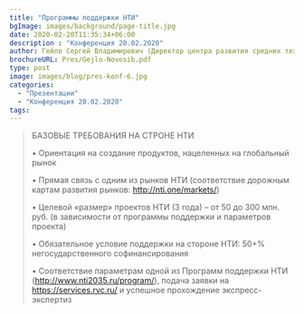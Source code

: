 ```yaml
---
title: "Программы поддержки НТИ"
bgImage: images/background/page-title.jpg
date: 2020-02-20T11:35:34+06:00
description : "Конференция 20.02.2020"
author: Гейло Сергей Владимирович (Директор центра развития средних технологических компаний АО РВК)
brochureURL: Pres/Gejlo-Novosib.pdf
type: post
image: images/blog/pres-konf-6.jpg
categories: 
  - "Презентации"
  - "Конференция 20.02.2020"
tags:
---
```


> БАЗОВЫЕ ТРЕБОВАНИЯ НА СТРОНЕ НТИ
> 
>• Ориентация на создание продуктов, нацеленных на глобальный рынок
>
>• Прямая связь с одним из рынков НТИ (соответствие дорожным картам развития рынков: http://nti.one/markets/)
>
>• Целевой «размер» проектов НТИ (3 года) – от 50 до 300 млн. руб. (в зависимости от программы поддержки и параметров проекта)
>
>• Обязательное условие поддержки на стороне НТИ: 50+% негосударственного софинансирования
>
>• Соответствие параметрам одной из Программ поддержки НТИ (http://www.nti2035.ru/program/), подача заявки на https://services.rvc.ru/ и успешное прохождение экспресс-экспертиз